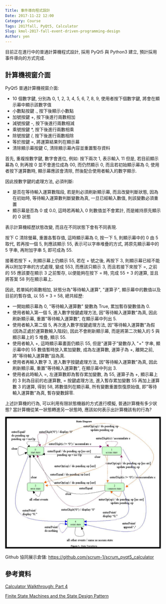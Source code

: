 ```yaml
---
Title: 事件導向程式設計
Date: 2017-11-22 12:00
Category: Course
Tags: 2017fall, PyQt5, Calculator
Slug: kmol-2017-fall-event-driven-programming-design
Author: yen
---
```


目前正在進行中的普通計算機程式設計, 採用 PyQt5 與 Python3 建立, 預計採用事件導向的方式完成.

<!-- PELICAN_END_SUMMARY -->

計算機視窗介面
---

PyQt5 普通計算機視窗介面:

  *  10 個數字鍵, 分別為 0, 1, 2, 3, 4, 5, 6, 7, 8, 9, 使用者按下個數字鍵, 將會在顯示幕中顯示該數字值
  *  小數點按鍵 ., 按下後顯示小數點
  *  加號按鍵 +, 按下後進行兩數相加
  *  減號按鍵 -, 按下後進行兩數相減
  *  乘號按鍵 *, 按下後進行兩數相乘
  *  除號按鍵 /, 按下後進行兩數相除
  *  等於按鍵 =, 將運算結果列在顯示幕
  *  清除顯示幕按鍵 C, 清除顯示幕內容並重置暫存資料

首先, 重複按數字鍵, 數字會進位, 例如: 按下兩次 1, 表示輸入 11
但是, 若目前顯示幕為 0, 則再按 0 並不會進位成為 00, 而仍然顯示 0, 而且若初始顯示幕為 0, 使用者按下運算數時, 顯示幕應該會清除, 然後配合使用者輸入的數字顯示.

因此按數字鍵的處理方法, 必須判斷:

  *  是否在等待輸入運算數階段, 若是則必須刷新顯示幕, 而且改變判斷狀態, 因為在初始時, 等待輸入運算數判斷變數為真,  一旦已經輸入數值, 則該變數必須重置
  *  顯示幕是否為 0 或 0.0, 這時若再輸入 0 則數值並不會累計, 而是維持原先顯示的 0 狀態

表示計算機經歷狀態改變, 而且在不同狀態下會有不同表現.

按下 C 清除螢幕, 重置各暫存值, 這時顯示幕為 0, 按一下 5, 則顯示幕中的 0 由 5 取代, 若再按一個 5, 則應該顯示 55, 表示可以字串堆疊的方式, 將原先顯示幕中的 5 字串, 再附加字串 5, 即可成為 55.

接著若按下 +, 則顯示幕上仍顯示 55, 若在 + 號之後, 再按下 3, 則顯示幕已經不能再以附加字串的方式處理, 變成 553, 而應該只顯示 3, 而且若接下來按下 =, 之前的 55 應該要在顯示 3 之前暫存, 以便能夠在按下 = 時, 完成 55 + 3 的運算, 並且將答案 58 列在顯示幕上.

因此, 若單純的兩數相加, 狀態分為"等待輸入運算", "運算子", 顯示幕中的數值以及目前的暫存值, 以 55 + 3 = 58, 總共經歷:

  *  一開始顯示幕為 0, "等待輸入運算數" 變數為 True, 累加暫存變數值為 0.
  *  使用者輸入第一個 5, 進入數字按鍵處理方法, 因"等待輸入運算數"為真, 因此刷新顯示幕, 重置"等待輸入運算數", 在顯示幕中列出 5.
  *  使用者輸入第二個 5, 再次進入數字按鍵處理方法, 因"等待輸入運算數"為假 (因為正處於運算數輸入階段), 因此不會刷新顯示幕, 而是將第二次輸入的 5 與顯示幕上的 5 堆疊, 顯示 55.
  *  使用者輸入 +, 這時顯示幕畫面仍顯示 55, 但是"運算子"變數存入 "+" 字串, 顯示幕中的 55 數值暫時放入累加變數, 成為左運算數, 運算子為  +, 離開之前, 將"等待輸入運算數"設為真.
  * 使用者再輸入數字 3, 進入數字按鍵處理方法, 因"等待輸入運算數"為真, 因此刷新顯示幕, 重置"等待輸入運算數", 在顯示幕中列出 3.
  * 使用者此時輸入 =, 左運算數即為暫存累加變數, 為 55, 運算子為  +, 顯示幕上的 3 則為目前的右運算數, = 按鍵處理方法, 進入暫存累加變數 55 再加上運算數 3 的運算, 得到 58, 將數值列在顯示幕, 所有變數重置恢復原始值, 即"等待輸入運算數"為真, 暫存變數歸零.

上述計算機的行為, 可以利用有限狀態機器的方式進行模擬, 普通計算機有多少狀態? 當計算機從某一狀態轉進另一狀態時, 應該如何表示出計算機該有的行為?

![pyqt5_calculator_state_transitions](./../data/images/pyqt5_calculator_state_transitions.png)

Github 協同展示倉儲: <https://github.com/scrum-1/scrum_pyqt5_calculator>

參考資料
---

[Calculator Walkthrough: Part 4](https://fsharpforfunandprofit.com/posts/calculator-complete-v2/)

[Finite State Machines and the State Design Pattern](https://cnx.org/contents/m6wVXVCe@2/Finite-State-Machines-and-the-)

